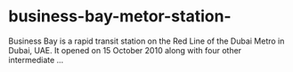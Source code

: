 # business-bay-metor-station-
Business Bay is a rapid transit station on the Red Line of the Dubai Metro in Dubai, UAE. It opened on 15 October 2010 along with four other intermediate ...
